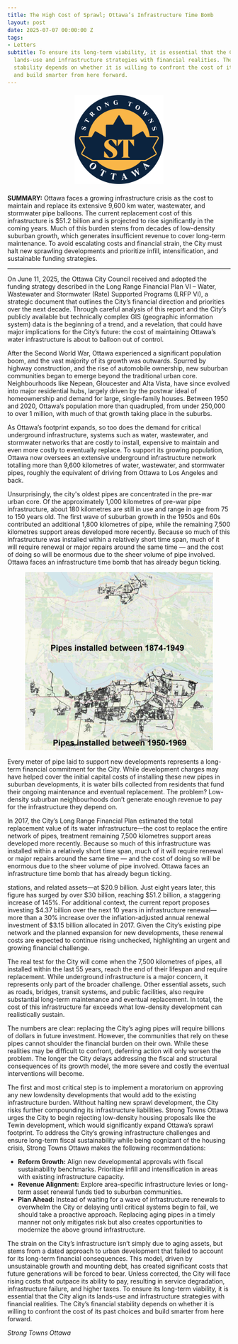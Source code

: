 ```yaml
---
title: The High Cost of Sprawl; Ottawa’s Infrastructure Time Bomb
layout: post
date: 2025-07-07 00:00:00 Z
tags:
- Letters
subtitle: To ensure its long-term viability, it is essential that the City align its
  lands-use and infrastructure strategies with financial realities. The City’s financial
  stability depends on whether it is willing to confront the cost of its past choices
  and build smarter from here forward.
---
```


<div style="text-align: center; margin: 20px 0;">
  <img src="/assets/img/logo3.png" 
       style="width: 200px; height: auto; object-fit: contain;">
</div>

**SUMMARY:** Ottawa faces a growing infrastructure crisis as the cost to maintain and replace its extensive 9,600 km water, wastewater, and stormwater pipe balloons. The current replacement cost of this infrastructure is $51.2 billion and is projected to rise significantly in the coming years. Much of this burden stems from decades of low-density suburban growth, which generates insufficient revenue to cover long-term maintenance. To avoid escalating costs and financial strain, the City must halt new sprawling developments and prioritize infill, intensification, and sustainable funding strategies.

--------------------------

On June 11, 2025, the Ottawa City Council received and adopted the funding strategy described  in the Long Range Financial Plan VI – Water, Wastewater and Stormwater (Rate) Supported Programs (LRFP VI), a strategic document that outlines the City’s financial direction and priorities over the next decade. Through careful analysis of this report and the City’s publicly available but technically complex GIS (geographic information system) data is the beginning of a trend, and a revelation, that could have major implications for the City’s future: the cost of maintaining Ottawa’s water infrastructure is about to balloon out of control. 

After the Second World War, Ottawa experienced a significant population boom, and the vast majority of its growth was outwards. Spurred by highway construction, and the rise of automobile ownership, new suburban communities began to emerge beyond the traditional urban core. Neighbourhoods like Nepean, Gloucester and Alta Vista, have since evolved into major residential hubs, largely driven by the postwar ideal of homeownership and demand for large, single-family houses. Between 1950 and 2020, Ottawa’s population more than quadrupled, from under 250,000 to over 1 million, with much of that growth taking place in the suburbs. 

As Ottawa’s footprint expands, so too does the demand for critical underground infrastructure, systems such as water, wastewater, and stormwater networks that are costly to install, expensive to maintain and even more costly to eventually replace. To support its growing population, Ottawa now oversees an extensive underground infrastructure network totalling more than 9,600 kilometres of water, wastewater, and stormwater pipes, roughly the equivalent of driving from Ottawa to Los Angeles and back. 

Unsurprisingly, the city's oldest pipes are concentrated in the pre-war urban core. Of the approximately 1,000 kilometres of pre-war pipe infrastructure, about 180 kilometres are still in use and range in age from 75 to 150 years old. The first wave of suburban growth in the 1950s and 60s contributed an additional 1,800 kilometres of pipe, while the remaining 7,500 kilometres support areas developed more recently. Because so much of this infrastructure was installed within a relatively short time span, much of it will require renewal or major repairs around the same time — and the cost of doing so will be enormous due to the sheer volume of pipe involved. Ottawa faces an infrastructure time bomb that has already begun ticking. 

<figure class="text-center">
<img src="/assets/img/pipes.png">
</figure>

Every meter of pipe laid to support new developments represents a long-term financial commitment for the City. While development charges may have helped cover the initial capital costs of installing these new pipes in suburban developments, it is water bills collected from residents that fund their ongoing maintenance and eventual replacement. The problem? Low-density suburban neighbourhoods don’t generate enough revenue to pay for the infrastructure they depend on.

In 2017, the City’s Long Range Financial Plan estimated the total replacement value of its water infrastructure—the cost to replace the entire network of pipes, treatment remaining 7,500 kilometres support areas developed more recently. Because so much of this infrastructure was installed within a relatively short time span, much of it will require renewal or major repairs around the same time — and the cost of doing so will be enormous due to the sheer volume of pipe involved. Ottawa faces an infrastructure time bomb that has already begun ticking.

stations, and related assets—at $20.9 billion. Just eight years later, this figure has surged by over $30 billion, reaching $51.2 billion, a staggering increase of 145%. For additional context, the current report proposes investing $4.37 billion over the next 10 years in infrastructure renewal—more than a 30% increase over the inflation-adjusted annual
renewal investment of $3.15 billion allocated in 2017. Given the City’s existing pipe network and the planned expansion for new developments, these renewal costs are expected to continue rising unchecked, highlighting an urgent and growing financial challenge.

The real test for the City will come when the 7,500 kilometres of pipes, all installed within the last 55 years, reach the end of their lifespan and require replacement. While underground infrastructure is a major concern, it represents only part of the broader challenge. Other essential assets, such as roads, bridges, transit systems, and public facilities, also require substantial long-term maintenance and eventual replacement. In total, the cost of this infrastructure far exceeds what low-density development can realistically sustain.

The numbers are clear: replacing the City’s aging pipes will require billions of dollars in future investment. However, the communities that rely on these pipes cannot shoulder the
financial burden on their own. While these realities may be difficult to confront, deferring action will only worsen the problem. The longer the City delays addressing the fiscal and
structural consequences of its growth model, the more severe and costly the eventual interventions will become.

The first and most critical step is to implement a moratorium on approving any new lowdensity developments that would add to the existing infrastructure burden. Without halting new sprawl development, the City risks further compounding its infrastructure liabilities. Strong Towns Ottawa urges the City to begin rejecting low-density housing proposals like
the Tewin development, which would significantly expand Ottawa’s sprawl footprint. To address the City’s growing infrastructure challenges and ensure long-term fiscal sustainability while being cognizant of the housing crisis, Strong Towns Ottawa makes the following recommendations:
- **Reform Growth:** Align new developmental approvals with fiscal sustainability benchmarks. Prioritize infill and intensification in areas with existing infrastructure capacity.
- **Revenue Alignment:** Explore area-specific infrastructure levies or long-term asset renewal funds tied to suburban communities.
- **Plan Ahead:** Instead of waiting for a wave of infrastructure renewals to overwhelm the City or delaying until critical systems begin to fail, we should take a proactive approach. Replacing aging pipes in a timely manner not only mitigates risk but also creates opportunities to modernize the above ground infrastructure.

The strain on the City’s infrastructure isn’t simply due to aging assets, but stems from a dated approach to urban development that failed to account for its long-term financial consequences. This model, driven by unsustainable growth and mounting debt, has created significant costs that future generations will be forced to bear. Unless corrected, the City will face rising costs that outpace its ability to pay, resulting in service degradation, infrastructure failure, and higher taxes. To ensure its long-term viability, it is essential that the City align its lands-use and infrastructure strategies with financial realities. The City’s financial stability depends on whether it is willing to confront the cost of its past choices and build smarter from here forward.

*Strong Towns Ottawa*
